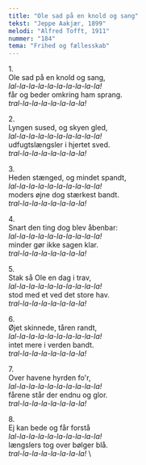 ```yaml
---
title: "Ole sad på en knold og sang"
tekst: "Jeppe Aakjær, 1899"
melodi: "Alfred Tofft, 1911"
nummer: "184"
tema: "Frihed og fællesskab"
---
```

1\.\
Ole sad på en knold og sang,\
*lal-la-la-la-la-la-la-la-la-la!* \
får og beder omkring ham sprang.\
*tral-la-la-la-la-la-la-la!*

2\.\
Lyngen sused, og skyen gled,\
*lal-la-la-la-la-la-la-la-la-la!* \
udfugtslængsler i hjertet sved.\
*tral-la-la-la-la-la-la-la!*

3\.\
Heden stænged, og mindet spandt,\
*lal-la-la-la-la-la-la-la-la-la!* \
moders øjne dog stærkest bandt.\
*tral-la-la-la-la-la-la-la!*

4\.\
Snart den ting dog blev åbenbar:\
*lal-la-la-la-la-la-la-la-la-la!* \
minder gør ikke sagen klar.\
*tral-la-la-la-la-la-la-la!*

5\.\
Stak så Ole en dag i trav,\
*lal-la-la-la-la-la-la-la-la-la!* \
stod med et ved det store hav.\
*tral-la-la-la-la-la-la-la!*

6\.\
Øjet skinnede, tåren randt,\
*lal-la-la-la-la-la-la-la-la-la!* \
intet mere i verden bandt.\
*tral-la-la-la-la-la-la-la!*

7\.\
Over havene hyrden fo'r,\
*lal-la-la-la-la-la-la-la-la-la!* \
fårene står der endnu og glor.\
*tral-la-la-la-la-la-la-la!*

8\.\
Ej kan bede og får forstå\
*lal-la-la-la-la-la-la-la-la-la!* \
længslers tog over bølger blå.\
*tral-la-la-la-la-la-la-la!* \

